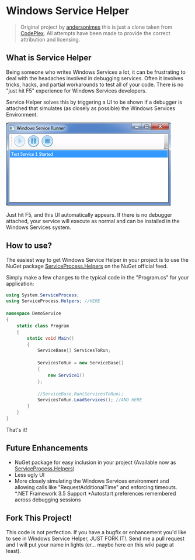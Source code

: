 # Windows Service Helper

> Original project by [andersonimes](https://github.com/andersonimes) this is just a clone taken from [CodePlex](https://windowsservicehelper.codeplex.com/).
> All attempts have been made to provide the correct attribution and licensing.

## What is Service Helper

Being someone who writes Windows Services a lot, it can be frustrating to deal with the headaches involved in debugging services. Often it involves tricks, hacks, and partial workarounds to test all of your code. There is no "just hit F5" experience for Windows Services developers.

Service Helper solves this by triggering a UI to be shown if a debugger is attached that simulates (as closely as possible) the Windows Services Environment.

![Image of GUI](https://github.com/lankymart/WindowsServiceHelper/blob/master/bc788628-2cac-4300-8011-2ea4f125c945.png)

Just hit F5, and this UI automatically appears. If there is no debugger attached, your service will execute as normal and can be installed in the Windows Services system.

## How to use?

The easiest way to get Windows Service Helper in your project is to use the NuGet package [ServiceProcess.Helpers](http://nuget.org/List/Packages/ServiceProcess.Helpers) on the NuGet official feed.

Simply make a few changes to the typical code in the "Program.cs" for your application:

```C#
using System.ServiceProcess;
using ServiceProcess.Helpers; //HERE

namespace DemoService
{
    static class Program
    {
        static void Main()
        {
            ServiceBase[] ServicesToRun;

            ServicesToRun = new ServiceBase[] 
			{ 
				new Service1() 
			};

            //ServiceBase.Run(ServicesToRun);
            ServicesToRun.LoadServices(); //AND HERE
        }
    }
}
```

That's it!

## Future Enhancements

* NuGet package for easy inclusion in your project (Available now as [ServiceProcess.Helpers](http://nuget.org/List/Packages/ServiceProcess.Helpers))
* Less ugly UI
* More closely simulating the Windows Services environment and allowing calls like "RequestAdditionalTime" and enforcing timeouts.
*.NET Framework 3.5 Support
*Autostart preferences remembered across debugging sessions

## Fork This Project!

This code is not perfection. If you have a bugfix or enhancement you'd like to see in Windows Service Helper, JUST FORK IT!. Send me a pull request and I will put your name in lights (er... maybe here on this wiki page at least).
